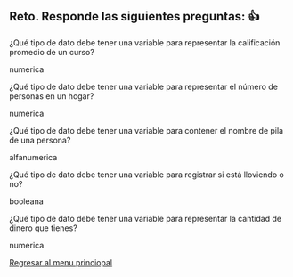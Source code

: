 ## Reto. Responde las siguientes preguntas: 👍
¿Qué tipo de dato debe tener una variable para representar la calificación promedio de un
curso?

numerica

¿Qué tipo de dato debe tener una variable para representar el número de personas en un
hogar?

numerica

¿Qué tipo de dato debe tener una variable para contener el nombre de pila de una persona?

alfanumerica

¿Qué tipo de dato debe tener una variable para registrar si está lloviendo o no?

booleana

¿Qué tipo de dato debe tener una variable para representar la cantidad de dinero que
tienes?

numerica

[Regresar al menu princiopal](https://github.com/escuelaDeCodigoMargaritaMaza/escuela_de_codigo/tree/main/PENSAMIENTO_COMPUTACIONAL)
